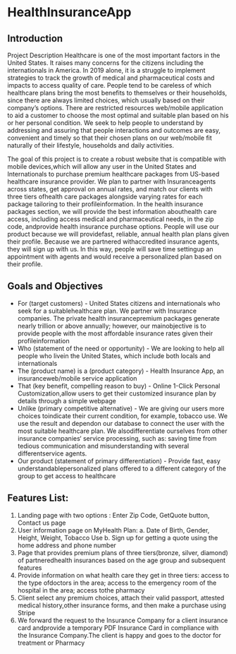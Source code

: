 # HealthInsuranceApp
## Introduction

Project Description
Healthcare is one of the most important factors in the United States. It raises many concerns for the citizens including the internationals in America. In 2019 alone, it is a struggle to implement strategies to track the growth of medical and pharmaceutical costs and impacts to access quality of care. People tend to be careless of which healthcare plans bring the most benefits to themselves or their households, since there are always limited choices, which usually based on their company’s options. There are restricted resources web/mobile application to aid a customer to choose the most optimal and suitable plan based on his or her personal condition. We seek to help people to understand by addressing and assuring that people interactions and outcomes are easy, convenient and timely so that their chosen plans on our web/mobile fit naturally of their lifestyle, households and daily activities. 

The goal of this project is to create a robust website that is compatible with mobile devices,which will allow any user in the United States and Internationals to purchase premium healthcare packages from US-based healthcare insurance provider. We plan to partner with Insuranceagents across states, get approval on annual rates, and match our clients with three tiers ofhealth care packages alongside varying rates for each package tailoring to their profileinformation. In the health insurance packages section, we will provide the best information abouthealth care access, including access medical and pharmaceutical needs,  in the zip code, andprovide health insurance purchase options. People will use our product because we will providefast, reliable, annual health plan plans given their profile. Because we are partnered withaccredited insurance agents, they will sign up with us. In this way, people will save time settingup an appointment with agents and would receive a personalized plan based on their profile.


## Goals and Objectives

* For (target customers) - United States citizens and internationals who seek for a suitablehealthcare plan. We partner with Insurance companies. The private health insurancepremium packages generate nearly trillion or above annually; however, our mainobjective is to provide people with the most affordable insurance rates given their profileinformation
* Who (statement of the need or opportunity) - We are looking to help all people who livein the United States, which include both locals and internationals
* The (product name) is a (product category) - Health Insurance App, an insuranceweb/mobile service application
* That (key benefit, compelling reason to buy) - Online 1-Click Personal Customization,allow users to get their customized insurance plan by details through a simple webpage
* Unlike (primary competitive alternative) - We are giving our users more choices toindicate their current condition, for example, tobacco use. We use the result and dependon our database to connect the user with the most suitable healthcare plan. We alsodifferentiate ourselves from other insurance companies‘ service processing, such as: saving time from tedious communication and misunderstanding with several differentservice agents.
* Our product (statement of primary differentiation) - Provide fast, easy understandablepersonalized plans offered to a different category of the group to get access to healthcare

## Features List:
1. Landing page with two options : Enter Zip Code, GetQuote button, Contact us page
2. User information page on MyHealth Plan:
    a. Date of Birth, Gender, Height, Weight, Tobacco Use
    b. Sign up for getting a quote using the home address and phone number
3. Page that provides premium plans of three tiers(bronze, silver, diamond) of partneredhealth insurances based on the age group and subsequent features
4. Provide information on what health care they get in three tiers: access to the type ofdoctors in the area; access to the emergency room of the hospital in the area; access tothe pharmacy
5. Client select any premium choices, attach their valid passport, attested medical history,other insurance forms, and then make a purchase using Stripe
6. We forward the request to the Insurance Company for a client insurance card andprovide a temporary PDF Insurance Card in compliance with the Insurance Company.The client is happy and goes to the doctor for treatment or Pharmacy

